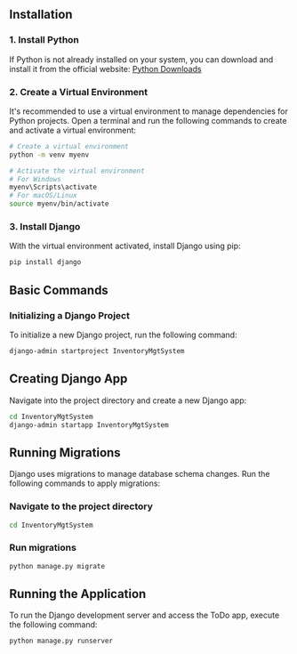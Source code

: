 ## Installation

### 1. Install Python

If Python is not already installed on your system, you can download and install it from the official website: [Python Downloads](https://www.python.org/downloads/)

### 2. Create a Virtual Environment

It's recommended to use a virtual environment to manage dependencies for Python projects. Open a terminal and run the following commands to create and activate a virtual environment:

```bash
# Create a virtual environment
python -m venv myenv

# Activate the virtual environment
# For Windows
myenv\Scripts\activate
# For macOS/Linux
source myenv/bin/activate
```

### 3. Install Django

With the virtual environment activated, install Django using pip:

```bash
pip install django
```

## Basic Commands

### Initializing a Django Project

To initialize a new Django project, run the following command:

```bash
django-admin startproject InventoryMgtSystem
```

## Creating Django App

Navigate into the project directory and create a new Django app:

```bash
cd InventoryMgtSystem
django-admin startapp InventoryMgtSystem
```

## Running Migrations

Django uses migrations to manage database schema changes. Run the following commands to apply migrations:

### Navigate to the project directory

```bash
cd InventoryMgtSystem
```

### Run migrations

```bash
python manage.py migrate
```

## Running the Application

To run the Django development server and access the ToDo app, execute the following command:

```bash
python manage.py runserver
```